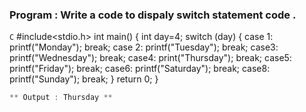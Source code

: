### Program : Write a code  to dispaly switch statement code .
```C```
#include<stdio.h>
int main()
{
    int day=4;
    switch (day)
    {
    case 1:
        printf("Monday");
        break;
    case 2:
        printf("Tuesday");
        break;
    case3:
        printf("Wednesday");
        break;
    case4:
        print("Thursday");
        break;
    case5:
        printf("Friday");
        break;
    case6:
        printf("Saturday");
        break;
    case8:
        printf("Sunday");
        break;
    }
return 0;
}
```C
** Output : Thursday **










